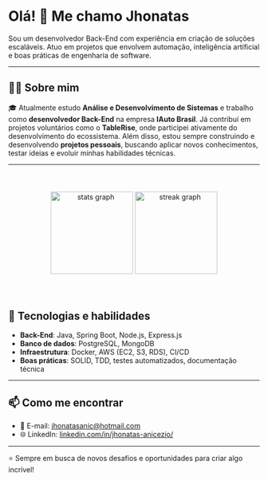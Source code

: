 # Olá! 👋 Me chamo Jhonatas

Sou um desenvolvedor Back-End com experiência em criação de soluções escaláveis. Atuo em projetos que envolvem automação, inteligência artificial e boas práticas de engenharia de software.

---

## 👨‍💻 Sobre mim

🎓 Atualmente estudo **Análise e Desenvolvimento de Sistemas** e trabalho como **desenvolvedor Back-End** na empresa **IAuto Brasil**. Já contribuí em projetos voluntários como o **TableRise**, onde participei ativamente do desenvolvimento do ecossistema. Além disso, estou sempre construindo e desenvolvendo **projetos pessoais**, buscando aplicar novos conhecimentos, testar ideias e evoluir minhas habilidades técnicas.

---

<br>

###

<div align="center">
  <img src="https://github-readme-stats.vercel.app/api?username=JhonatasAnicezio&hide_title=false&hide_rank=false&show_icons=true&include_all_commits=true&count_private=true&disable_animations=false&theme=discord_old_blurple&locale=en&hide_border=false&order=1" height="165" alt="stats graph"  />
  <img src="https://streak-stats.demolab.com?user=JhonatasAnicezio&locale=en&mode=daily&theme=discord_old_blurple&hide_border=false&border_radius=5&order=3" height="165" alt="streak graph"  />
</div>

###
<br>

## 🚀 Tecnologias e habilidades

- **Back-End**: Java, Spring Boot, Node.js, Express.js
- **Banco de dados**: PostgreSQL, MongoDB
- **Infraestrutura**: Docker, AWS (EC2, S3, RDS), CI/CD
- **Boas práticas**: SOLID, TDD, testes automatizados, documentação técnica

---

## 📫 Como me encontrar

- 📧 E-mail: jhonatasanic@hotmail.com  
- 🌐 LinkedIn: [linkedin.com/in/jhonatas-anicezio/](https://www.linkedin.com/in/jhonatas-anicezio/)  

---

⭐ Sempre em busca de novos desafios e oportunidades para criar algo incrível!
